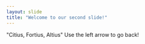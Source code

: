 ```yaml
---
layout: slide
title: "Welcome to our second slide!"
---
```

"Citius, Fortius, Altius"
Use the left arrow to go back!
